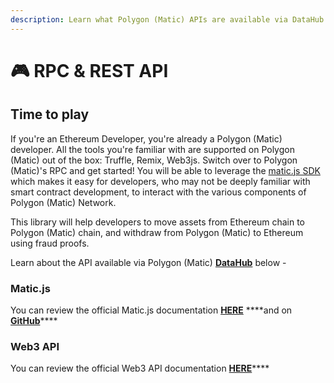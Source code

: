 ```yaml
---
description: Learn what Polygon (Matic) APIs are available via DataHub and how to use them
---
```


# 🎮 RPC & REST API

## Time to play

If you're an Ethereum Developer, you're already a Polygon \(Matic\) developer. All the tools you're familiar with are supported on Polygon \(Matic\) out of the box: Truffle, Remix, Web3js. Switch over to Polygon \(Matic\)'s RPC and get started! You will be able to leverage the [matic.js SDK](https://github.com/maticnetwork/matic.js) which makes it easy for developers, who may not be deeply familiar with smart contract development, to interact with the various components of Polygon \(Matic\) Network.

This library will help developers to move assets from Ethereum chain to Polygon \(Matic\) chain, and withdraw from Polygon \(Matic\) to Ethereum using fraud proofs.

Learn about the API available via Polygon \(Matic\) [**DataHub**](https://datahub.figment.io/sign_up?service=matic) below -

### Matic.js

You can review the official Matic.js documentation [**HERE**](https://maticnetwork.github.io/matic.js/docs/) ****and on [**GitHub**](https://github.com/maticnetwork/matic.js)\*\*\*\*

### Web3 API

You can review the official Web3 API documentation [**HERE**](https://web3js.readthedocs.io/en/v1.3.0/web3.html)\*\*\*\*

